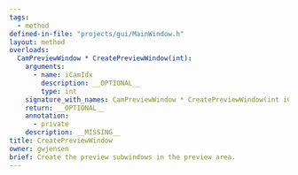 ```yaml
---
tags:
  - method
defined-in-file: "projects/gui/MainWindow.h"
layout: method
overloads:
  CamPreviewWindow * CreatePreviewWindow(int):
    arguments:
      - name: iCamIdx
        description: __OPTIONAL__
        type: int
    signature_with_names: CamPreviewWindow * CreatePreviewWindow(int iCamIdx)
    return: __OPTIONAL__
    annotation:
      - private
    description: __MISSING__
title: CreatePreviewWindow
owner: gwjensen
brief: Create the preview subwindows in the preview area.
---
```

